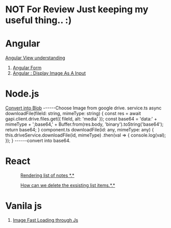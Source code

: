 # NOT For Review Just keeping my useful thing.. :)

# Angular
<a href="https://stackblitz.com/edit/angular-ngx-leaflet-tests-3p74ln?file=dialog/example-dialog.component.ts">Angular View understanding</a>
<ol>
    <li>
        <a href="https://stackblitz.com/edit/angular-ivy-trxtk3?file=src%2Fapp%2Fapp.component.html">Angular Form</a>
    </li>
     <li>
        <a href="https://stackblitz.com/edit/angular-ivy-kg3hqh?file=src%2Fapp%2Fapp.component.html">Angular : Display Image As A Input</a>
    </li>
</ol>


# Node.js
<a href="https://stackoverflow.com/questions/50371593/angular-6-uncaught-referenceerror-buffer-is-not-defined">Convert into Blob</a>
------Choose Image from google drive.
service.ts
async downloadFile(fileId: string, mimeType: string) {
    const res = await gapi.client.drive.files.get({
      fileId,
      alt: 'media'
    });
    const base64 = 'data:' + mimeType + ';base64,' + Buffer.from(res.body, 'binary').toString('base64');
    return base64;
  }
component.ts
downloadFile(id: any, mimeType: any) {
    this.driveService.downloadFile(id, mimeType)
      .then(val => {
        console.log(val);
      });
  }
  ------convert into base64.
  
  # React 
  <ul>
    <ol>
  <a href="https://codesandbox.io/s/es6-spread-operator-practice-forked-4m276">Rendering list of notes *.*</a>
    </ol>
   <ol> 
  <a href="https://rd7gy.csb.app/">How can we delete the exsisting list items.*.*</a>
</ol>  
</ul>

# Vanila js
<ol>
    <li>
        <a href="https://medium.com/front-end-weekly/how-to-optimize-image-loading-on-your-website-855020fb41ae">Image Fast Loading through Js</a>
    </li>
</ol>

